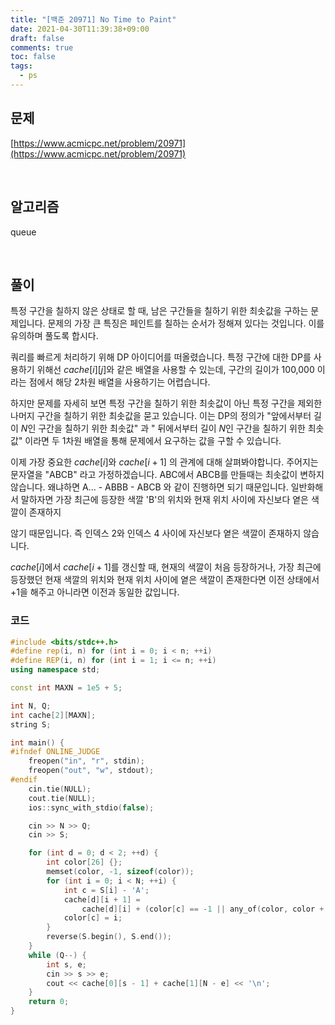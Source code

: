 ```yaml
---
title: "[백준 20971] No Time to Paint"
date: 2021-04-30T11:39:38+09:00
draft: false
comments: true
toc: false
tags:
  - ps
---
```


## 문제

[https://www.acmicpc.net/problem/20971](https://www.acmicpc.net/problem/20971)

<br>

## 알고리즘

queue

<br>

## 풀이

특정 구간을 칠하지 않은 상태로 할 때, 남은 구간들을 칠하기 위한 최솟값을 구하는 문제입니다. 문제의 가장 큰 특징은 페인트를 칠하는 순서가 정해져 있다는 것입니다. 이를 유의하며 풀도록 합시다.

쿼리를 빠르게 처리하기 위해 DP 아이디어를 떠올렸습니다. 특정 구간에 대한 DP를 사용하기 위해선 $cache[i][j]$와 같은 배열을 사용할 수 있는데, 구간의 길이가 100,000 이라는 점에서 해당 2차원 배열을 사용하기는 어렵습니다.

하지만 문제를 자세히 보면 특정 구간을 칠하기 위한 최솟값이 아닌 특정 구간을 제외한 나머지 구간을 칠하기 위한 최솟값을 묻고 있습니다. 이는 DP의 정의가 "앞에서부터 길이 $N$인 구간을 칠하기 위한 최솟값" 과 " 뒤에서부터 길이 $N$인 구간을 칠하기 위한 최솟값" 이라면 두 1차원 배열을 통해 문제에서 요구하는 값을 구할 수 있습니다.

이제 가장 중요한 $cache[i]$와 $cache[i+1]$ 의 관계에 대해 살펴봐야합니다. 주어지는 문자열을 "ABCB" 라고 가정하겠습니다. ABC에서 ABCB를 만들때는 최솟값이 변하지 않습니다. 왜냐하면 A... - ABBB - ABCB 와 같이 진행하면 되기 때문입니다. 일반화해서 말하자면 가장 최근에 등장한 색깔 'B'의 위치와 현재 위치 사이에 자신보다 옅은 색깔이 존재하지

않기 때문입니다. 즉 인덱스 2와 인덱스 4 사이에 자신보다 옅은 색깔이 존재하지 않습니다.

$cache[i]$에서 $cache[i+1]$를 갱신할 때, 현재의 색깔이 처음 등장하거나, 가장 최근에 등장했던 현재 색깔의 위치와 현재 위치 사이에 옅은 색깔이 존재한다면 이전 상태에서 +1을 해주고 아니라면 이전과 동일한 값입니다.

### 코드

```c++
#include <bits/stdc++.h>
#define rep(i, n) for (int i = 0; i < n; ++i)
#define REP(i, n) for (int i = 1; i <= n; ++i)
using namespace std;

const int MAXN = 1e5 + 5;

int N, Q;
int cache[2][MAXN];
string S;

int main() {
#ifndef ONLINE_JUDGE
    freopen("in", "r", stdin);
    freopen("out", "w", stdout);
#endif
    cin.tie(NULL);
    cout.tie(NULL);
    ios::sync_with_stdio(false);

    cin >> N >> Q;
    cin >> S;

    for (int d = 0; d < 2; ++d) {
        int color[26] {};
        memset(color, -1, sizeof(color));
        for (int i = 0; i < N; ++i) {
            int c = S[i] - 'A';
            cache[d][i + 1] =
                cache[d][i] + (color[c] == -1 || any_of(color, color + c, [&](int pos) { return color[c] < pos; }));
            color[c] = i;
        }
        reverse(S.begin(), S.end());
    }
    while (Q--) {
        int s, e;
        cin >> s >> e;
        cout << cache[0][s - 1] + cache[1][N - e] << '\n';
    }
    return 0;
}
```
